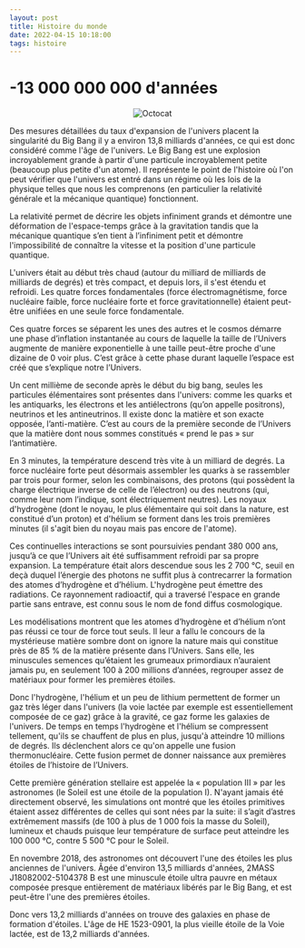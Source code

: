 ```yaml
---
layout: post
title: Histoire du monde
date: 2022-04-15 10:18:00
tags: histoire
---
```


# -13 000 000 000 d'années

<span style="display:block;text-align:center">![Octocat]({{site.baseurl}}/assets/img/bigbang.png)</span>

Des mesures détaillées du taux d'expansion de l'univers placent la singularité du Big Bang il y a environ 13,8 milliards d'années, ce qui est donc considéré comme l'âge de l'univers. Le Big Bang est une explosion incroyablement grande à partir d'une particule incroyablement petite (beaucoup plus petite d'un atome). Il représente le point de l'histoire où l'on peut vérifier que l'univers est entré dans un régime où les lois de la physique telles que nous les comprenons (en particulier la relativité générale et la mécanique quantique) fonctionnent.

La relativité permet de décrire les objets infiniment grands et démontre une déformation de l'espace-temps grâce à la gravitation tandis que la mécanique quantique s’en tient à l’infiniment petit et démontre l'impossibilité de connaître la vitesse et la position d'une particule quantique. 

L'univers était au début très chaud (autour du milliard de milliards de milliards de degrés) et très compact, et depuis lors, il s'est étendu et refroidi. Les quatre forces fondamentales (force électromagnétisme, force nucléaire faible, force nucléaire forte et force gravitationnelle) étaient peut-être unifiées en une seule force fondamentale.

Ces quatre forces se séparent les unes des autres et le cosmos démarre une phase d’inflation instantanée au cours de laquelle la taille de l’Univers augmente de manière exponentielle à une taille peut-être proche d'une dizaine de 0 voir plus. C’est grâce à cette phase durant laquelle l’espace est créé que s’explique notre l’Univers.

Un cent millième de seconde après le début du big bang, seules les particules élémentaires sont présentes dans l'univers: comme les quarks et les antiquarks, les électrons et les antiélectrons (qu’on appelle positrons), neutrinos et les antineutrinos. Il existe donc la matière et son exacte opposée, l’anti-matière. C’est au cours de la première seconde de l’Univers que la matière dont nous sommes constitués « prend le pas » sur l’antimatière. 

En 3 minutes, la température descend très vite à un milliard de degrés. La force nucléaire forte peut désormais assembler les quarks à se rassembler par trois pour former, selon les combinaisons, des protons (qui possèdent la charge électrique inverse de celle de l’électron) ou des neutrons (qui, comme leur nom l’indique, sont électriquement neutres). Les noyaux d'hydrogène (dont le noyau, le plus élémentaire qui soit dans la nature, est constitué d’un proton) et d'hélium se forment dans les trois premières minutes (il s'agit bien du noyau mais pas encore de l'atome).

Ces continuelles interactions se sont poursuivies pendant 380 000 ans, jusqu’à ce que l’Univers ait été suffisamment refroidi par sa propre expansion. La température était alors descendue sous les 2 700 °C, seuil en deçà duquel l’énergie des photons ne suffit plus à contrecarrer la formation des atomes d’hydrogène et d’hélium. L'hydrogène peut émettre des radiations. Ce rayonnement radioactif, qui a traversé l'espace en grande partie sans entrave, est connu sous le nom de fond diffus cosmologique.

Les modélisations montrent que les atomes d’hydrogène et d’hélium n’ont pas réussi ce tour de force tout seuls. Il leur a fallu le concours de la mystérieuse matière sombre dont on ignore la nature mais qui constitue près de 85 % de la matière présente dans l’Univers. Sans elle, les minuscules semences qu’étaient les grumeaux primordiaux n’auraient jamais pu, en seulement 100 à 200 millions d’années, regrouper assez de matériaux pour former les premières étoiles.

Donc l'hydrogène, l'hélium et un peu de lithium permettent de former un gaz très léger dans l'univers (la voie lactée par exemple est essentiellement composée de ce gaz) grâce à la gravité, ce gaz forme les galaxies de l'univers. De temps en temps l'hydrogène et l'hélium se compressent tellement, qu'ils se chauffent de plus en plus, jusqu'à atteindre 10 millions de degrés. Ils déclenchent alors ce qu'on appelle une fusion thermonucléaire. Cette fusion permet de donner naissance aux premières étoiles de l’histoire de l’Univers.

Cette première génération stellaire est appelée la « population III » par les astronomes (le Soleil est une étoile de la population I). N'ayant jamais été directement observé, les simulations ont montré que les étoiles primitives étaient assez différentes de celles qui sont nées par la suite: il s’agit d’astres extrêmement massifs (de 100 à plus de 1 000 fois la masse du Soleil), lumineux et chauds puisque leur température de surface peut atteindre les 100 000 °C, contre 5 500 °C pour le Soleil.

En novembre 2018, des astronomes ont découvert l'une des étoiles les plus anciennes de l'univers. Âgée d'environ 13,5 milliards d'années, 2MASS J18082002-5104378 B est une minuscule étoile ultra pauvre en métaux composée presque entièrement de matériaux libérés par le Big Bang, et est peut-être l'une des premières étoiles.

Donc vers 13,2 milliards d'années on trouve des galaxies en phase de formation d'étoiles. L'âge de HE 1523-0901, la plus vieille étoile de la Voie lactée, est de 13,2 milliards d'années.






